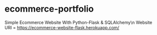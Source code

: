 # ecommerce-portfolio
Simple Ecommerce Website With Python-Flask &amp; SQLAlchemy\n
Website URI = https://ecommerce-website-flask.herokuapp.com/

